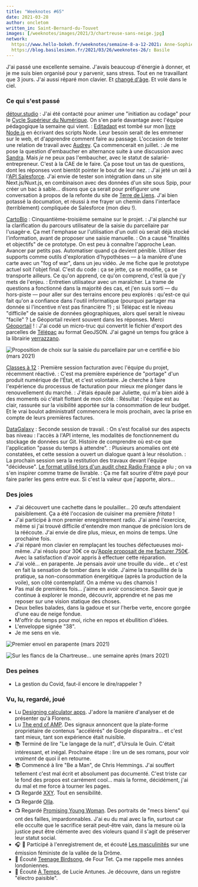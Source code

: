 ```yaml
---
title: "Weeknotes #65"
date: 2021-03-28
author: oncletom
written_in: Saint-Bernard-du-Touvet
images: [/weeknotes/images/2021/3/chartreuse-sans-neige.jpg]
network:
  https://www.hello-bokeh.fr/weeknotes/semaine-8-a-12-2021: Anne-Sophie
  https://blog.basilesimon.fr/2021/03/26/weeknotes-26/: Basile
---
```


J'ai passé une excellente semaine. J'avais beaucoup d'énergie à donner, et je me suis bien organisé pour y parvenir, sans stress. Tout en ne travaillant que 3 jours. J'ai aussi réparé mon clavier. Et [changé d'âge](https://oncletom.io/2021/03/24/38/). Et volé dans le ciel.

<!--more-->

### Ce qui s'est passé

[détour.studio]
: J'ai été contacté pour animer une "initiation au codage" pour le [Cycle Supérieur du Numérique](http://www11.minefi.gouv.fr/catalogue-igpde/2021/co/8921.html). On s'en parle davantage avec l'équipe pédagogique la semaine qui vient.
: [Editadapt](http://editadapt.fr/) est tombé sur mon [livre Node.js](https://oncletom.io/node.js/) en écrivant des scripts Node. Leur besoin serait de les emmener sur le web, et d'apprendre comment faire au passage. L'occasion de tester une relation de travail avec [Audrey](https://fr.linkedin.com/in/audreybramy). Ça commencerait en juillet.
: Je me pose la question d'embaucher en alternance suite à une discussion avec [Sandra](https://www.linkedin.com/in/sandrakpodar). Mais _je_ ne peux pas l'embaucher, avec le statut de salarié-entrepreneur. C'est à la CAE de le faire. Ça pose tout un tas de questions, dont les réponses vont bientôt pointer le bout de leur nez.
: J'ai jeté un œil à l'[API Salesforce](https://developer.salesforce.com/docs/atlas.en-us.api_rest.meta/api_rest/). J'ai envie de tester son intégration dans un site Next.js/Nuxt.js, en combinaison avec des données d'un site sous Spip, pour créer un bac à sable… disons que ça serait pour préfigurer une conversation à propos de la refonte du site de [Terre de Liens](https://terredeliens.org/). J'ai bien potassé la documation, et réussi à me frayer un chemin dans l'interface (terriblement) compliquée de Salesforce (mon dieu !).

[CartoBio]
: Cinquantième-troisième semaine sur le projet.
: J'ai planché sur la clarification du parcours utilisateur de la saisie du parcellaire par l'usagèr·e. Ça met l'emphase sur l'utilisation d'un outil où serait déjà stocké l'information, avant de proposer une saisie manuelle.
: On a causé "finalités et objectifs" de ce prototype. On est peu à connaître l'approche Lean. Avancer par petits pas. Automatiser quand ça devient pénible. Utiliser des supports comme outils d'exploration d'hypothèses — à la manière d'une carte avec un "fog of war", dans un jeu vidéo. Je me fiche que le prototype actuel soit l'objet final. C'est du code : ça se jette, ça se modifie, ça se transporte ailleurs. Ce qu'on apprend, ce qu'on comprend, c'est là que j'y mets de l'enjeu.
: Entretien utilisateur avec un maraîcher. La trame de questions a fonctionné dans la majorité des cas, et j'en suis sorti — du hors-piste — pour aller sur des terrains encore peu explorés : qu'est-ce qui fait qu'on a confiance dans l'outil informatique (pourquoi partager ma donnée si l'incentive n'est pas financière ?) ; si Télépac est le niveau "difficile" de saisie de données géographiques, alors quel serait le niveau "facile" ? Le Géoportail revient souvent dans les réponses. Merci [Géoportail](https://www.geoportail.gouv.fr/) !
: J'ai codé un micro-truc qui convertit le fichier d'export des parcelles de [Télépac](https://www.telepac.agriculture.gouv.fr/) au format GeoJSON. J'ai gagné un temps fou grâce à la librairie [verrazzano](https://www.npmjs.com/package/verrazzano).

![](/weeknotes/images/2021/3/cartobio-onboarding-form.png "Proposition de choix sur la saisie du parcellaire par un·e certifié·e bio (mars 2021)")

[Classes à 12]
: Première session facturation avec l'équipe du projet, récemment réactivé.
: C'est ma première expérience de "portage" d'un produit numérique de l'État, et c'est volontaire. Je cherche à faire l'expérience du processus de facturation pour mieux me plonger dans le renouvellement du marché.
: J'étais épaulé par Juliette, qui m'a bien aidé à des moments où c'était flottant de mon côté.
: Résultat : l'équipe est au clair, rassurée sur la visibilité apportée sur la consommation de leur budget. Et le vrai boulot administratif commencera le mois prochain, avec la prise en compte de leurs premières factures.

[DataGalaxy]
: Seconde session de travail.
: On s'est focalisé sur des aspects bas niveau : l'accès à l'API interne, les modalités de fonctionnement du stockage de données sur Git. Histoire de comprendre où est-ce que l'application "passe du temps à attendre".
: Plusieurs anomalies ont été constatées, et cette session a ouvert un dialogue quant à leur résolution.
: La prochain session sera la restitution des travaux devant l'équipe "décideuse". [Le format utilisé lors d'un audit chez Radio France](https://github.com/dtc-innovation/research/blob/master/audit-radiofrance/index.adoc) a plu ; on va s'en inspirer comme trame de livrable.
: Ça me fait sourire d'être payé pour faire parler les gens entre eux. Si c'est la valeur que j'apporte, alors…

### Des joies

- J'ai découvert une cachette dans le poulailler… 20 œufs attendaient paisiblement. Ça a été l'occasion de cuisiner ma première _fritata_ !
- J'ai participé à mon premier enregistrement radio. J'ai aimé l'exercice, même si j'ai trouvé difficile d'entendre mon manque de précision lors de la réécoute. J'ai envie de dire plus, mieux, en moins de temps. Une prochaine fois.
- J'ai réparé mon clavier en remplaçant les touches défectueuses moi-même. J'ai résolu pour 30€ ce qu'[Apple proposait de me facturer 750€](/weeknotes/64/). Avec la satisfaction d'avoir appris à effectuer cette réparation.
- J'ai volé… en parapente. Je pensais avoir une trouille du vide… et c'est en fait la sensation de tomber dans le vide. J'aime la tranquillité de la pratique, sa non-consommation énergétique (après la production de la voile), son côté contemplatif. On a même vu des chamois !
- Pas mal de premières fois… j'aime en avoir conscience. Savoir que je continue à explorer le monde, découvrir, apprendre et ne pas me reposer sur une vision statique des choses.
- Deux belles balades, dans la gadoue et sur l'herbe verte, encore gorgée d'une eau de neige fondue.
- M'offrir du temps pour moi, riche en repos et ébullition d'idées.
- L'enveloppe signée "38".
- Je me sens en vie.

![](/weeknotes/images/2021/3/parapente-envol.jpg "Premier envol en parapente (mars 2021)")

![](/weeknotes/images/2021/3/chartreuse-sans-neige.jpg "Sur les flancs de la Chartreuse… une semaine après (mars 2021)")

### Des peines

- La gestion du Covid, faut-il encore le dire/rappeler ?

### Vu, lu, regardé, joué

- Lu [Designing calculator apps](https://fvsch.com/calculators). J'adore la manière d'analyser et de présenter qu'à Florens.
- Lu [The end of AMP](https://www.lafoo.com/the-end-of-amp/). Des signaux annoncent que la plate-forme propriétaire de contenus "accélérés" de Google disparaitra… et c'est tant mieux, tant son expérience était nuisible.
- 📚 Terminé de lire "Le langage de la nuit", d'Ursula le Guin. C'était intéressant, et inégal. Prochaine étape : lire un de ses romans, pour voir _vraiment_ de quoi il en retourne.
- 📚 Commencé à lire "Be a Man", de Chris Hemmings. J'ai souffert tellement c'est mal écrit et absolument pas documenté. C'est triste car le fond des propos est carrément cool… mais la forme, décidément, j'ai du mal et me force à tourner les pages.
- 📺 Regardé [XXY](https://mubi.com/films/xxy). Tout en sensibilité.
- 📺 Regardé [Olla](https://mubi.com/films/olla/).
- 📺 Regardé [Promising Young Woman](https://www.theguardian.com/film/2020/jan/26/promising-young-woman-carey-mulligan-sundance-metoo). Des portraits de "mecs biens" qui ont des failles, impardonnables. J'ai eu du mal avec la fin, surtout car elle occulte que le sacrifice serait peut-être vain, dans la mesure où la justice peut être clémente avec des violeurs quand il s'agit de préserver leur statut social.
- 🎧 🎤 Participé à l'enregistrement de, et écouté [Les masculinités](http://www.radiosaintfe.com/emissions/societe/419-echos-feministes) sur une émission féministe de la vallée de la Drôme.
- 🎵 Écouté [Teenage Birdsong](https://www.youtube.com/watch?v=yYEq9ZhZvl8), de Four Tet. Ça me rappelle mes années londoniennes.
- 🎵 Écouté [À Temps](https://www.youtube.com/watch?v=QVoZ0Cn0KUg), de Lucie Antunes. Je découvre, dans un registre "électro paisible".

[détour.studio]: /
[Solstice]: https://solstice.coop/
[Stylo]: https://github.com/EcrituresNumeriques/stylo
[CartoBio]: https://cartobio.org/
[Usine Vivante]: https://www.usinevivante.org
[La Zone]: http://la.zone
[YesWiki]: https://yeswiki.net
[DataGalaxy]: https://www.datagalaxy.com/
[Classes à 12]: https://beta.gouv.fr/startups/classes12.html

[Noémie]: https://noemiegirard.co
[Guillaume]: https://www.yuzutech.fr/
[Antoine]: https://www.quaternum.net/
[Yannick]: https://elsif.fr/
[Basile]: https://basilesimon.fr/
[Maïtané]: https://maiwann.net/
[Laurent]: https://cocotier.xyz/
